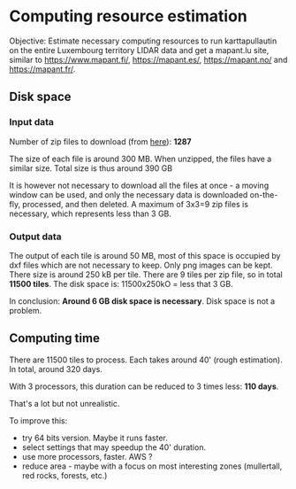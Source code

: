 # Computing resource estimation

Objective: Estimate necessary computing resources to run karttapullautin on the entire Luxembourg territory LIDAR data and get a mapant.lu site, similar to https://www.mapant.fi/, https://mapant.es/, https://mapant.no/ and https://mapant.fr/.

## Disk space

### Input data

Number of zip files to download (from [here](https://map.geoportail.lu/theme/main?version=3&zoom=10&X=721195&Y=6400425&lang=en&layers=1788&opacities=0.75&bgLayer=orthogr_2013_global&crosshair=false&rotation=0&time=)): **1287**

The size of each file is around 300 MB. When unzipped, the files have a similar size. Total size is thus around 390 GB

It is however not necessary to download all the files at once - a moving window can be used, and only the necessary data is downloaded on-the-fly, processed, and then deleted. A maximum of 3x3=9 zip files is necessary, which represents less than 3 GB.

### Output data

The output of each tile is around 50 MB, most of this space is occupied by dxf files which are not necessary to keep. Only png images can be kept. There size is around 250 kB per tile. There are 9 tiles per zip file, so in total **11500 tiles**. The disk space is: 11500x250kO = less that 3 GB.

In conclusion: **Around 6 GB disk space is necessary**. Disk space is not a problem.

## Computing time

There are 11500 tiles to process. Each takes around 40' (rough estimation). In total, around 320 days.

With 3 processors, this duration can be reduced to 3 times less: **110 days**.

That's a lot but not unrealistic.

To improve this:
- try 64 bits version. Maybe it runs faster.
- select settings that may speedup the 40' duration.
- use more processors, faster. AWS ?
- reduce area - maybe with a focus on most interesting zones (mullertall, red rocks, forests, etc.)
